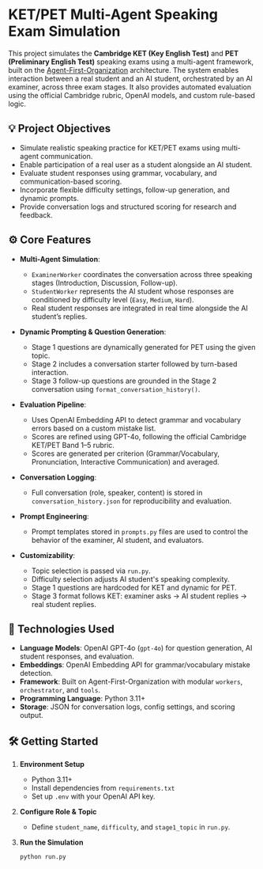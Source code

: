 # KET/PET Multi-Agent Speaking Exam Simulation

This project simulates the **Cambridge KET (Key English Test)** and **PET (Preliminary English Test)** speaking exams using a multi-agent framework, built on the [Agent-First-Organization](https://github.com/arklexai/Agent-First-Organization) architecture. The system enables interaction between a real student and an AI student, orchestrated by an AI examiner, across three exam stages. It also provides automated evaluation using the official Cambridge rubric, OpenAI models, and custom rule-based logic.

## 💡 Project Objectives

- Simulate realistic speaking practice for KET/PET exams using multi-agent communication.
- Enable participation of a real user as a student alongside an AI student.
- Evaluate student responses using grammar, vocabulary, and communication-based scoring.
- Incorporate flexible difficulty settings, follow-up generation, and dynamic prompts.
- Provide conversation logs and structured scoring for research and feedback.

## ⚙️ Core Features

- **Multi-Agent Simulation**: 
  - `ExaminerWorker` coordinates the conversation across three speaking stages (Introduction, Discussion, Follow-up).
  - `StudentWorker` represents the AI student whose responses are conditioned by difficulty level (`Easy`, `Medium`, `Hard`).
  - Real student responses are integrated in real time alongside the AI student’s replies.

- **Dynamic Prompting & Question Generation**:
  - Stage 1 questions are dynamically generated for PET using the given topic.
  - Stage 2 includes a conversation starter followed by turn-based interaction.
  - Stage 3 follow-up questions are grounded in the Stage 2 conversation using `format_conversation_history()`.

- **Evaluation Pipeline**:
  - Uses OpenAI Embedding API to detect grammar and vocabulary errors based on a custom mistake list.
  - Scores are refined using GPT-4o, following the official Cambridge KET/PET Band 1–5 rubric.
  - Scores are generated per criterion (Grammar/Vocabulary, Pronunciation, Interactive Communication) and averaged.

- **Conversation Logging**:
  - Full conversation (role, speaker, content) is stored in `conversation_history.json` for reproducibility and evaluation.

- **Prompt Engineering**:
  - Prompt templates stored in `prompts.py` files are used to control the behavior of the examiner, AI student, and evaluators.

- **Customizability**:
  - Topic selection is passed via `run.py`.
  - Difficulty selection adjusts AI student's speaking complexity.
  - Stage 1 questions are hardcoded for KET and dynamic for PET.
  - Stage 3 format follows KET: examiner asks → AI student replies → real student replies.

## 🧠 Technologies Used

- **Language Models**: OpenAI GPT-4o (`gpt-4o`) for question generation, AI student responses, and evaluation.
- **Embeddings**: OpenAI Embedding API for grammar/vocabulary mistake detection.
- **Framework**: Built on Agent-First-Organization with modular `workers`, `orchestrator`, and `tools`.
- **Programming Language**: Python 3.11+
- **Storage**: JSON for conversation logs, config settings, and scoring output.

## 🛠️ Getting Started

1. **Environment Setup**
   - Python 3.11+
   - Install dependencies from `requirements.txt`
   - Set up `.env` with your OpenAI API key.

2. **Configure Role & Topic**
   - Define `student_name`, `difficulty`, and `stage1_topic` in `run.py`.

3. **Run the Simulation**
   ```bash
   python run.py
